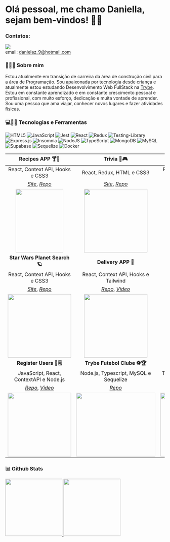 # Olá pessoal, me chamo Daniella, sejam bem-vindos! :wave::cherry_blossom:
### Contatos:
<a href="https://www.linkedin.com/in/daniella-zuccolotto" target="_blank"><img src="https://img.shields.io/badge/-LinkedIn-%230077B5?style=for-the-badge&logo=linkedin&logoColor=white" target="_blank"></a>
<br />
email: danielaz_9@hotmail.com
### :woman::woman_technologist: Sobre mim
Estou atualmente em transição de carreira da área de construção civil para a área de Programação. Sou apaixonada por tecnologia desde criança e atualmente estou estudando Desenvolvimento Web FullStack na [Trybe](https://www.betrybe.com). Estou em constante aprendizado e em constante crescimento pessoal e profissional, com muito esforço, dedicação e muita vontade de aprender.
Sou uma pessoa que ama viajar, conhecer novos lugares e fazer atividades físicas.
<br />
<!-- Source: https://github.com/lucas-caribe/lucas-caribe/edit/main/README.md /> -->
### :computer::woman_technologist: Tecnologias e Ferramentas
![HTML5](https://img.shields.io/badge/html5-%23E34F26.svg?logo=html5&logoColor=white)
![JavaScript](https://img.shields.io/badge/javascript-%23323330.svg?logo=javascript&logoColor=%23F7DF1E)
![Jest](https://img.shields.io/badge/-jest-%23C21325?logo=jest&logoColor=white)
![React](https://img.shields.io/badge/react-%2320232a.svg?logo=react&logoColor=%2361DAFB)
![Redux](https://img.shields.io/badge/redux-%23593d88.svg?logo=redux&logoColor=white)
![Testing-Library](https://img.shields.io/badge/-TestingLibrary-%23E33332?logo=testing-library&logoColor=white)
<br/>
![Express.js](https://img.shields.io/badge/express.js-%23404d59.svg?logo=express&logoColor=%2361DAFB)
![Insomnia](https://img.shields.io/badge/Insomnia-black?logo=insomnia&logoColor=5849BE)
![NodeJS](https://img.shields.io/badge/node.js-6DA55F?logo=node.js&logoColor=white)
![TypeScript](https://img.shields.io/badge/typescript-%23007ACC.svg?logo=typescript&logoColor=white)
![MongoDB](https://img.shields.io/badge/MongoDB-%234ea94b.svg?logo=mongodb&logoColor=white)
![MySQL](https://img.shields.io/badge/mysql-%2300f.svg?logo=mysql&logoColor=white)
![Supabase](https://img.shields.io/badge/Supabase-3ECF8E?logo=supabase&logoColor=white)
![Sequelize](https://img.shields.io/badge/Sequelize-52B0E7?logo=Sequelize&logoColor=white)
![Docker](https://img.shields.io/badge/docker-%230db7ed.svg?logo=docker&logoColor=white)
<br />

| **Recipes APP 🍸🥙** | **Trivia 👾🎮** | **Wallet 💰** |
| :---: | :---: | :---: |
| React, Context API, Hooks e CSS3  | React, Redux, HTML e CSS3  | React, Redux, BrowserRouter e CSS3  |
| _[Site](https://recipes-app-ruby-two.vercel.app/)_, _[Repo](https://github.com/DaniellaZuccolotto/recipes-app)_ | _[Site](https://trivia-six-blond.vercel.app/)_, _[Repo](https://github.com/DaniellaZuccolotto/trivia)_  | _[Site](https://wallet-kappa-pearl.vercel.app/)_, _[Repo](https://github.com/DaniellaZuccolotto/wallet)_  |
| <img src="https://user-images.githubusercontent.com/98171403/208926911-a8084b12-8264-4325-a70d-044b252eea63.png" width="150" height="200"> | <img src="https://user-images.githubusercontent.com/98171403/208929973-c10222d0-c8c0-43f8-8a3d-e9f8e8088770.png" width="200" height="200"> | <img src="https://user-images.githubusercontent.com/98171403/208930427-35a87241-70bc-47de-8f48-59d5216e8e87.png" width="200" height="200"> |
| **Star Wars Planet Search 🪐** | **Delivery APP :motor_scooter:** | **Accounts Transactions 💸** |
| React, Context API, Hooks e CSS3  | React, Context API, Hooks e Tailwind  | TypeScript, React, Hooks e Node.js  |
| _[Site](https://starwars-blush-gamma.vercel.app/)_, _[Repo](https://github.com/DaniellaZuccolotto/starwars)_  | _[Repo](https://github.com/DaniellaZuccolotto/delivery-app)_, _[Video](https://user-images.githubusercontent.com/98171403/208965765-dc0b6c97-5d94-4086-9215-0bebd05e4c67.mp4)_  | _[Repo](https://github.com/DaniellaZuccolotto/transactions-accounts)_, _[Video](https://user-images.githubusercontent.com/98171403/208974195-1396be71-7d5a-49c0-807b-40266a4c8a8e.mp4)_ |
| <img src="https://user-images.githubusercontent.com/98171403/208935423-86ad9ec8-ead0-4758-836f-7af2797ba067.png" width="200" height="200" > | <img src="https://user-images.githubusercontent.com/98171403/208970500-4b1b658a-e917-4deb-bb7f-58279892613a.png" width="200" height="200"> | <img src="https://user-images.githubusercontent.com/98171403/208981366-e2cc3f7f-2343-4436-aaa3-d5d2c05f7c07.png" width="200" height="200"> |
| **Register Users 📝🗒** | **Trybe Futebol Clube ⚽️🏆** | **Car Shop 🚘🚔🚖** |
| JavaScript, React, ContextAPI e Node.js | Node.js, Typescript, MySQL e Sequelize | Typescript, MongoDB, Docker e Zod |
| _[Repo](https://github.com/DaniellaZuccolotto/register-users)_, _[Video](https://user-images.githubusercontent.com/98171403/208977955-de8a431a-d216-4426-a425-dfe05392c779.mp4)_ | _[Repo](https://github.com/DaniellaZuccolotto/Trybe-Futebol-Clube)_ | _[Repo](https://github.com/DaniellaZuccolotto/car-shop)_ |
| <img src="https://user-images.githubusercontent.com/98171403/208978135-97be3b31-2a4c-4703-81b8-413c5b1f45b5.png" width="200" height="200" > | <img src="https://user-images.githubusercontent.com/98171403/208980952-1450e800-f5de-4a67-a54c-189829de5a59.png" width="250" height="200" > | <img src="https://user-images.githubusercontent.com/98171403/208983515-a8262c98-70e6-4850-8c1a-87171486f87e.png" width="250" height="200" > |


### :bar_chart: Github Stats
<div>
<a href="https://github.com/DaniellaZuccolotto">
<img height="180em" src="https://github-readme-stats.vercel.app/api/top-langs/?username=DaniellaZuccolotto&layout=compact&langs_count=7&theme=dracula"/>
<img height="180em" src="https://github-readme-stats.vercel.app/api?username=DaniellaZuccolotto&show_icons=true&theme=dracula&include_all_commits=true&count_private=true"/>
</div>
<!-- ![Snake animation](https://github.com/felmartins1985/felmartins1985/blob/output/github-contribution-grid-snake.svg) -->
